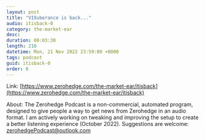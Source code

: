 ```yaml
---
layout: post
title: "VIXuberance is back..."
audio: itisback-0
category: the-market-ear
desc: 
duration: 00:03:30
length: 210
datetime: Mon, 21 Nov 2022 23:59:00 +0000
tags: podcast
guid: itisback-0
order: 0
---
```



Link: [https://www.zerohedge.com/the-market-ear/itisback](https://www.zerohedge.com/the-market-ear/itisback)

About: The Zerohedge Podcast is a non-commercial, automated program, designed to give people a way to get news from Zerohedge in an audio format.  I am actively working on tweaking and improving the setup to create a better listening experience (October 2022).  Suggestions are welcome: [zerohedgePodcast@outlook.com](mailto:zerohedgePodcast@outlook.com)